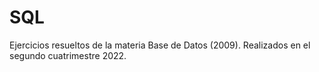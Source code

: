 # SQL
Ejercicios resueltos de la materia Base de Datos (2009). Realizados en el segundo cuatrimestre 2022.
